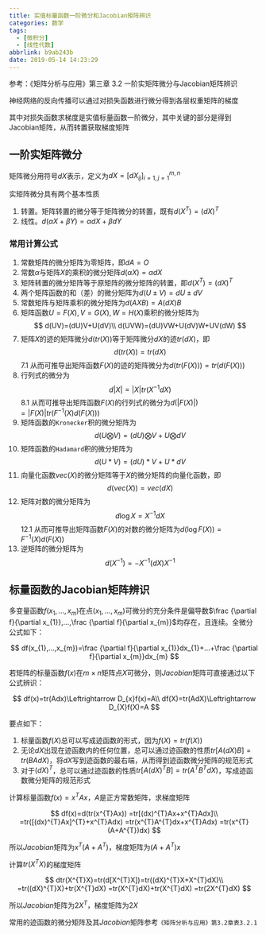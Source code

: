 ```yaml
---
title: 实值标量函数一阶微分和Jacobian矩阵辨识
categories: 数学
tags:
  - [微积分]
  - [线性代数]
abbrlink: b9ab243b
date: 2019-05-14 14:23:29
---
```


参考：《矩阵分析与应用》第三章 3.2 一阶实矩阵微分与Jacobian矩阵辨识

神经网络的反向传播可以通过对损失函数进行微分得到各层权重矩阵的梯度

其中对损失函数求梯度是实值标量函数一阶微分，其中关键的部分是得到Jacobian矩阵，从而转置获取梯度矩阵

## 一阶实矩阵微分

矩阵微分用符号$dX$表示，定义为$dX=[dX_{ij}]_{i=1,j=1}^{m,n}$

实矩阵微分具有两个基本性质

1. 转置。矩阵转置的微分等于矩阵微分的转置，既有$d(X^{T})=(dX)^{T}$
2. 线性。$d(\alpha X+\beta Y)=\alpha dX+\beta dY$

### 常用计算公式

1. 常数矩阵的微分矩阵为零矩阵，即$dA=O$
2. 常数$\alpha$与矩阵$X$的乘积的微分矩阵$d(\alpha X)=\alpha dX$
3. 矩阵转置的微分矩阵等于原矩阵的微分矩阵的转置，即$d(X^{T})=(dX)^{T}$
4. 两个矩阵函数的和（差）的微分矩阵为$d(U\pm V)=dU\pm dV$
5. 常数矩阵与矩阵乘积的微分矩阵为$d(AXB)=A(dX)B$
6. 矩阵函数$U=F(X),V=G(X),W=H(X)$乘积的微分矩阵为
    $$
    d(UV)=(dU)V+U(dV)\\
    d(UVW)=(dU)VW+U(dV)W+UV(dW)
    $$
7. 矩阵$X$的迹的矩阵微分$d(tr(X))$等于矩阵微分$dX$的迹$tr(dX)$，即
    $$
    d(tr(X))=tr(dX)
    $$
    7.1 从而可推导出矩阵函数$F(X)$的迹的矩阵微分为$d(tr(F(X)))=tr(d(F(X)))$
8. 行列式的微分为
    $$
    d|X|=|X|tr(X^{-1}dX)
    $$
    8.1 从而可推导出矩阵函数$F(X)$的行列式的微分为$d(|F(X)|)=|F(X)|tr(F^{-1}(X)d(F(X)))$
9. 矩阵函数的`Kronecker`积的微分矩阵为
    $$
    d(U\bigotimes V)=(dU)\bigotimes V+U\bigotimes dV
    $$
10. 矩阵函数的`Hadamard`积的微分矩阵为
    $$
    d(U* V)=(dU)* V+U* dV
    $$
11. 向量化函数$vec(X)$的微分矩阵等于$X$的微分矩阵的向量化函数，即
    $$
    d(vec(X))=vec(dX)
    $$
12. 矩阵对数的微分矩阵为
    $$
    d\log X=X^{-1}dX
    $$
    12.1 从而可推导出矩阵函数$F(X)$的对数的微分矩阵为$d(\log F(X))=F^{-1}(X)d(F(X))$
13. 逆矩阵的微分矩阵为
    $$
    d(X^{-1})=-X^{-1}(dX)X^{-1}
    $$

## 标量函数的Jacobian矩阵辨识

多变量函数$f(x_{1},...,x_{m})$在点$(x_{1},...,x_{m})$可微分的充分条件是偏导数$\frac {\partial f}{\partial x_{1}},...,\frac {\partial f}{\partial x_{m}}$均存在，且连续。全微分公式如下：

$$
df(x_{1},...,x_{m})=\frac {\partial f}{\partial x_{1}}dx_{1}+...+\frac {\partial f}{\partial x_{m}}dx_{m}
$$

若矩阵的标量函数$f(x)$在$m\times n$矩阵点$X$可微分，则$Jacobian$矩阵可直接通过以下公式辨识：

$$
df(x)=tr(Adx)\Leftrightarrow D_{x}f(x)=A\\
df(X)=tr(AdX)\Leftrightarrow D_{X}f(X)=A
$$

要点如下：

1. 标量函数$f(X)$总可以写成迹函数的形式，因为$f(X)=tr(f(X))$
2. 无论$dX$出现在迹函数内的任何位置，总可以通过迹函数的性质$tr[A(dX)B]=tr(BAdX)$，将$dX$写到迹函数的最右端，从而得到迹函数微分矩阵的规范形式
3. 对于$(dX)^{T}$，总可以通过迹函数的性质$tr[A(dX)^{T}B]=tr(A^{T}B^{T}dX)$，写成迹函数微分矩阵的规范形式

计算标量函数$f(x)=x^{T}Ax$，$A$是正方常数矩阵，求梯度矩阵

$$
df(x)=d(tr(x^{T}Ax))
=tr[(dx)^{T}Ax+x^{T}Adx]\\
=tr([(dx)^{T}Ax]^{T}+x^{T}Adx)
=tr(x^{T}A^{T}dx+x^{T}Adx)
=tr(x^{T}(A+A^{T})dx)
$$

所以$Jacobian$矩阵为$x^{T}(A+A^{T})$，梯度矩阵为$(A+A^{T})x$

计算$tr(X^{T}X)$的梯度矩阵

$$
dtr(X^{T}X)=tr(d[X^{T}X])=tr((dX)^{T}X+X^{T}dX)\\
=tr((dX)^{T}X)+tr(X^{T}dX)
=tr(X^{T}dX)+tr(X^{T}dX)
=tr(2X^{T}dX)
$$

所以$Jacobian$矩阵为$2X^{T}$，梯度矩阵为$2X$

常用的迹函数的微分矩阵及其$Jacobian$矩阵参考`《矩阵分析与应用》第3.2章表3.2.1`